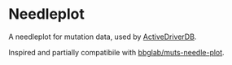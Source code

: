 # Needleplot

A needleplot for mutation data, used by [ActiveDriverDB](https://github.com/reimandlab/ActiveDriverDB).

Inspired and partially compatibile with [bbglab/muts-needle-plot](https://github.com/bbglab/muts-needle-plot).
